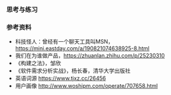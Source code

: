 
### 思考与练习

### 参考资料

- 科技怪人：曾经有一个聊天工具叫MSN，https://mini.eastday.com/a/190821074638925-8.html
- 我们在为谁做产品，https://zhuanlan.zhihu.com/p/25230310
- 《构建之法》，邹欣
- 《软件需求分析实战》，杨长春，清华大学出版社
- 英语词源 https://www.tjxz.cc/26456
- 用户画像 http://www.woshipm.com/operate/707658.html

